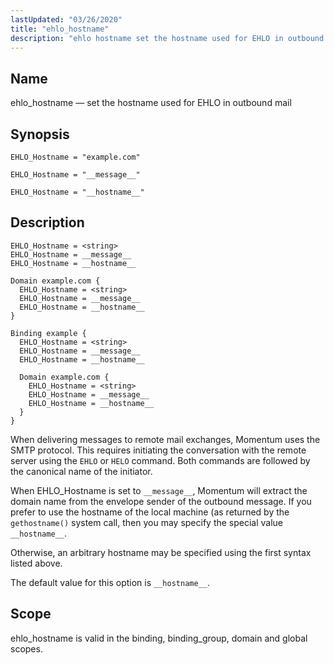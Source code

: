 ```yaml
---
lastUpdated: "03/26/2020"
title: "ehlo_hostname"
description: "ehlo hostname set the hostname used for EHLO in outbound mail EHLO Hostname example com EHLO Hostname message EHLO Hostname hostname When delivering messages to remote mail exchanges Momentum uses the SMTP protocol This requires initiating the conversation with the remote server using the EHLO or HELO command Both commands..."
---
```


<a name="conf.ref.ehlo_hostname"></a> 
## Name

ehlo_hostname — set the hostname used for EHLO in outbound mail

## Synopsis

`EHLO_Hostname = "example.com"`

`EHLO_Hostname = "__message__"`

`EHLO_Hostname = "__hostname__"`

<a name="idp24450800"></a> 
## Description

```
EHLO_Hostname = <string>
EHLO_Hostname = __message__
EHLO_Hostname = __hostname__

Domain example.com {
  EHLO_Hostname = <string>
  EHLO_Hostname = __message__
  EHLO_Hostname = __hostname__
}

Binding example {
  EHLO_Hostname = <string>
  EHLO_Hostname = __message__
  EHLO_Hostname = __hostname__

  Domain example.com {
    EHLO_Hostname = <string>
    EHLO_Hostname = __message__
    EHLO_Hostname = __hostname__
  }
}
```

When delivering messages to remote mail exchanges, Momentum uses the SMTP protocol. This requires initiating the conversation with the remote server using the `EHLO` or `HELO` command. Both commands are followed by the canonical name of the initiator.

When EHLO_Hostname is set to `__message__`, Momentum will extract the domain name from the envelope sender of the outbound message. If you prefer to use the hostname of the local machine (as returned by the `gethostname()` system call, then you may specify the special value `__hostname__`.

Otherwise, an arbitrary hostname may be specified using the first syntax listed above.

The default value for this option is `__hostname__`.

<a name="idp24458336"></a> 
## Scope

ehlo_hostname is valid in the binding, binding_group, domain and global scopes.